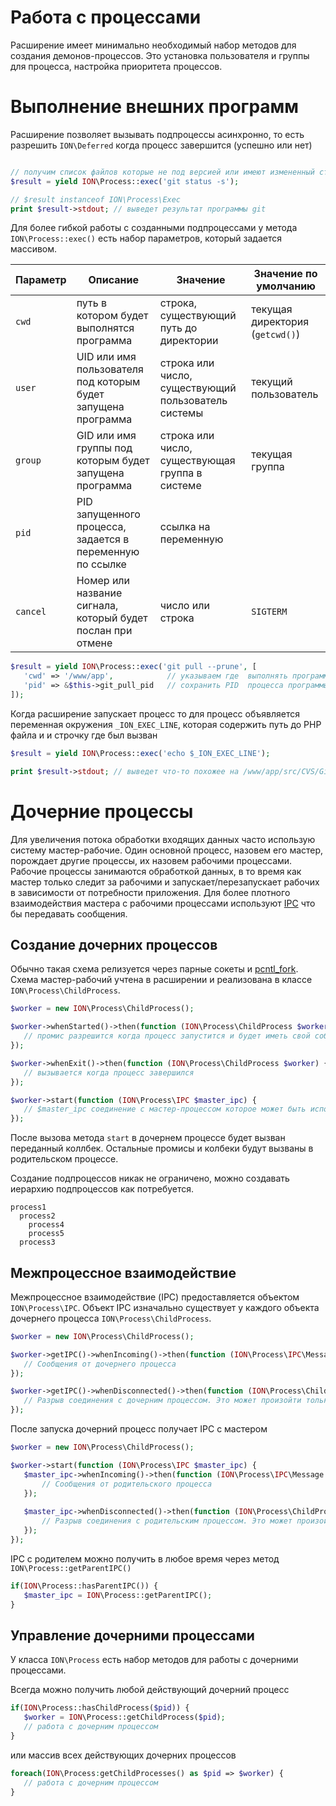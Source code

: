 Работа с процессами
====

Расширение имеет минимально необходимый набор методов для создания демонов-процессов.
Это установка пользователя и группы для процесса, настройка приоритета процессов.

# Выполнение внешних программ

Расширение позволяет вызывать подпроцессы асинхронно, то есть разрешить `ION\Deferred` когда процесс завершится (успешно или нет)

```php

// получим список файлов которые не под версией или имеют измененный статус
$result = yield ION\Process::exec('git status -s');

// $result instanceof ION\Process\Exec
print $result->stdout; // выведет результат программы git
```

Для более гибкой работы с созданными подпроцессами у метода `ION\Process::exec()` есть набор параметров, который задается массивом.

| Параметр | Описание            | Значение                | Значение по умолчанию |
| -------- | ------------------- | ----------------------- | --------------------- |
| `cwd`    | путь в котором будет выполнятся программа | строка, существующий путь до директории | текущая директория (`getcwd()`) |
| `user`   | UID или имя пользователя под которым будет запущена программа | строка или число, существующий пользователь системы | текущий пользователь |
| `group`  | GID или имя группы под которым будет запущена программа | строка или число, существующая группа в системе | текущая группа |
| `pid`    | PID запущенного процесса, задается в переменную по ссылке | ссылка на переменную | |
| `cancel` | Номер или название сигнала, который будет послан при отмене | число или строка | `SIGTERM` |


```php
$result = yield ION\Process::exec('git pull --prune', [
   'cwd' => '/www/app',            // указываем где  выполнять программу
   'pid' => &$this->git_pull_pid   // сохранить PID  процесса программы в свойство
]);
```

Когда расширение запускает процесс то для процесс объявляется переменная окружения `_ION_EXEC_LINE`,
которая содержить путь до PHP файла и и строчку где был вызван


```php
$result = yield ION\Process::exec('echo $_ION_EXEC_LINE');

print $result->stdout; // выведет что-то похожее на /www/app/src/CVS/GitDriver.php:562
```

# Дочерние процессы

Для увеличения потока обработки входящих данных часто использую систему мастер-рабочие.
Один основной процесс, назовем его мастер, порождает другие процессы, их назовем рабочими процессами.
Рабочие процессы занимаются обработкой данных, в то время как мастер только следит за рабочими
и запускает/перезапускает рабочих в зависимости от потребности приложения. Для более плотного взаимодействия мастера с
рабочими процессами используют [IPC](https://en.wikipedia.org/wiki/Inter-process_communication) что бы передавать сообщения.

## Создание дочерних процессов

Обычно такая схема релизуется через парные сокеты и [pcntl_fork](http://docs.php.net/pcntl_fork).
Схема мастер-рабочий учтена в расширении и реализована в классе `ION\Process\ChildProcess`.


```php
$worker = new ION\Process\ChildProcess();

$worker->whenStarted()->then(function (ION\Process\ChildProcess $worker) {
   // промис разрешится когда процесс запустится и будет иметь свой собственный PID
});

$worker->whenExit()->then(function (ION\Process\ChildProcess $worker) {
   // вызывается когда процесс завершился
});

$worker->start(function (ION\Process\IPC $master_ipc) {
   // $master_ipc соединение с мастер-процессом которое может быть использовано для передачи сообщений
});

```

После вызова метода `start` в дочернем процессе будет вызван переданный коллбек.
Остальные промисы и колбеки будут вызваны в родительском процессе.

Создание подпроцессов никак не ограничено, можно создавать иерархию подпроцессов как потребуется.

```
process1
  process2
    process4
    process5
  process3
```

## Межпроцессное взаимодействие

Межпроцессное взаимодействие (IPC) предоставляется объектом `ION\Process\IPC`.
Объект IPC изначально существует у каждого объекта дочернего процесса `ION\Process\ChildProcess`.

```php
$worker = new ION\Process\ChildProcess();

$worker->getIPC()->whenIncoming()->then(function (ION\Process\IPC\Message $message) {
   // Сообщения от дочернего процесса
});

$worker->getIPC()->whenDisconnected()->then(function (ION\Process\ChildProcess $worker) {
   // Разрыв соединения с дочерним процессом. Это может произойти только из-за завершения процесса
});

```

После запуска дочерний процесс получает IPC с мастером

```php
$worker = new ION\Process\ChildProcess();

$worker->start(function (ION\Process\IPC $master_ipc) {
   $master_ipc->whenIncoming()->then(function (ION\Process\IPC\Message $message) {
       // Сообщения от родительского процесса
   });
  
   $master_ipc->whenDisconnected()->then(function (ION\Process\ChildProcess $worker) {
       // Разрыв соединения с родительским процессом. Это может произойти только из-за завершения родительского процесса
   });
});

```

IPC с родителем можно получить в любое время через метод `ION\Process::getParentIPC()`

```php
if(ION\Process::hasParentIPC()) {
   $master_ipc = ION\Process::getParentIPC();
}
```


## Управление дочерними процессами

У класса `ION\Process` есть набор методов для работы с дочерними процессами.

Всегда можно получить любой действующий дочерний процесс

```php
if(ION\Process::hasChildProcess($pid)) {
   $worker = ION\Process::getChildProcess($pid);
   // работа с дочерним процессом
}

```
или массив всех действующих дочерних процессов
```php
foreach(ION\Process:getChildProcesses() as $pid => $worker) {
   // работа с дочерним процессом
}

```
